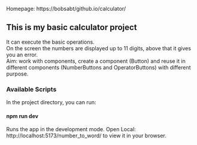 Homepage: https://bobsabt/github.io/calculator/

## This is my basic calculator project
It can execute the basic operations. <br/>
On the screen the numbers are displayed up to 11 digits, above that it gives you an error. <br/> 
Aim: work with components, create a component (Button) and reuse it in different components (NumberButtons and OperatorButtons) with different purpose.

### Available Scripts

In the project directory, you can run:

#### npm run dev
Runs the app in the development mode.
Open Local: http://localhost:5173/number_to_word/ to view it in your browser.

